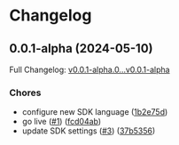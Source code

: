 # Changelog

## 0.0.1-alpha (2024-05-10)

Full Changelog: [v0.0.1-alpha.0...v0.0.1-alpha](https://github.com/kthcloud/python-sdk/compare/v0.0.1-alpha.0...v0.0.1-alpha)

### Chores

* configure new SDK language ([1b2e75d](https://github.com/kthcloud/python-sdk/commit/1b2e75d4a86745ef906f97a221f5ee0b42e2f0a6))
* go live ([#1](https://github.com/kthcloud/python-sdk/issues/1)) ([fcd04ab](https://github.com/kthcloud/python-sdk/commit/fcd04abbf032f9c7ae57d49858dead4435e799d9))
* update SDK settings ([#3](https://github.com/kthcloud/python-sdk/issues/3)) ([37b5356](https://github.com/kthcloud/python-sdk/commit/37b53560a0af865bfd088c3736b3c2de242ae2e2))
